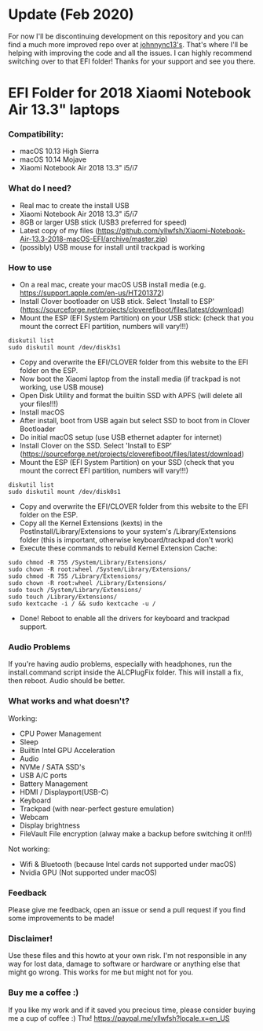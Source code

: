 # Update (Feb 2020)
For now I'll be discontinuing development on this repository and you can find a much more improved repo over at [johnnync13's](https://github.com/johnnync13/Xiaomi-Mi-Air). That's where I'll be helping with improving the code and all the issues. I can highly recommend switching over to that EFI folder!
Thanks for your support and see you there.

# EFI Folder for 2018 Xiaomi Notebook Air 13.3" laptops
### Compatibility:
* macOS 10.13 High Sierra
* macOS 10.14 Mojave
* Xiaomi Notebook Air 2018 13.3" i5/i7

### What do I need?
* Real mac to create the install USB
* Xiaomi Notebook Air 2018 13.3" i5/i7
* 8GB or larger USB stick (USB3 preferred for speed)
* Latest copy of my files (https://github.com/yllwfsh/Xiaomi-Notebook-Air-13.3-2018-macOS-EFI/archive/master.zip)
* (possibly) USB mouse for install until trackpad is working

### How to use
* On a real mac, create your macOS USB install media (e.g. https://support.apple.com/en-us/HT201372)
* Install Clover bootloader on USB stick. Select 'Install to ESP' (https://sourceforge.net/projects/cloverefiboot/files/latest/download)
* Mount the ESP (EFI System Partition) on your USB stick: (check that you mount the correct EFI partition, numbers will vary!!!)

```
diskutil list
sudo diskutil mount /dev/disk3s1
```
* Copy and overwrite the EFI/CLOVER folder from this website to the EFI folder on the ESP.
* Now boot the Xiaomi laptop from the install media (if trackpad is not working, use USB mouse)
* Open Disk Utility and format the builtin SSD with APFS (will delete all your files!!!)
* Install macOS 
* After install, boot from USB again but select SSD to boot from in Clover Bootloader
* Do initial macOS setup (use USB ethernet adapter for internet)
* Install Clover on the SSD. Select 'Install to ESP' (https://sourceforge.net/projects/cloverefiboot/files/latest/download)
* Mount the ESP (EFI System Partition) on your SSD (check that you mount the correct EFI partition, numbers will vary!!!)

```
diskutil list
sudo diskutil mount /dev/disk0s1
```
* Copy and overwrite the EFI/CLOVER folder from this website to the EFI folder on the ESP.
* Copy all the Kernel Extensions (kexts) in the PostInstall/Library/Extensions to your system's /Library/Extensions folder (this is important, otherwise keyboard/trackpad don't work)
* Execute these commands to rebuild Kernel Extension Cache:

```
sudo chmod -R 755 /System/Library/Extensions/
sudo chown -R root:wheel /System/Library/Extensions/
sudo chmod -R 755 /Library/Extensions/
sudo chown -R root:wheel /Library/Extensions/
sudo touch /System/Library/Extensions/
sudo touch /Library/Extensions/
sudo kextcache -i / && sudo kextcache -u /
```
* Done! Reboot to enable all the drivers for keyboard and trackpad support.

### Audio Problems
If you're having audio problems, especially with headphones, run the install.command script inside the ALCPlugFix folder. This will install a fix, then reboot. Audio should be better.

### What works and what doesn't?
Working:
* CPU Power Management
* Sleep
* Builtin Intel GPU Acceleration
* Audio
* NVMe / SATA SSD's
* USB A/C ports
* Battery Management
* HDMI / Displayport(USB-C)
* Keyboard
* Trackpad (with near-perfect gesture emulation)
* Webcam
* Display brightness
* FileVault File encryption (alway make a backup before switching it on!!!)

Not working:
* Wifi & Bluetooth (because Intel cards not supported under macOS)
* Nvidia GPU (Not supported under macOS)

### Feedback
Please give me feedback, open an issue or send a pull request if you find some improvements to be made!

### Disclaimer!
Use these files and this howto at your own risk. I'm not responsible in any way for lost data, damage to software or hardware or anything else that might go wrong. This works for me but might not for you.

### Buy me a coffee :)
If you like my work and if it saved you precious time, please consider buying me a cup of coffee :) Thx!
https://paypal.me/yllwfsh?locale.x=en_US
